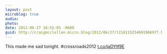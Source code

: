 ```yaml
---
layout: post
microblog: true
audio: 
photo: 
date: 2012-06-27 16:55:03 -0600
guid: http://craigmcclellan.micro.blog/2012/06/27/t218115254691966977.html
---
```

This made me sad tonight. #crossroads2012  [t.co/jaDYtf9E](http://t.co/jaDYtf9E)
